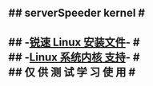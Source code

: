 #\#  serverSpeeder kernel  \#                           
-----------------------------                         
       
#\#  -[锐速  Linux 安装文件](https://github.com/0oVicero0/serverSpeeder_kernel/raw/master/apxfiles.tar.gz)-  \#       
#\#  -[Linux 系统内核  支持](https://github.com/0oVicero0/serverSpeeder_kernel/blob/master/SystemList.md)-  \#     
#\#  仅 供 测 试 学 习 使 用  \#        
-----------------------------   

